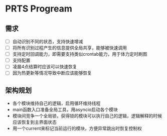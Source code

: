 # PRTS Progream

## 需求

- [ ] 自动识别不同的状态，支持快速增减
- [ ] 将所有识别过程产生的信息提供全局共享，能够被快速调用
- [ ] 支持定时回调能力，即需要支持类似crontab能力，用于体力定时刷图
- [ ] 支持配置
- [ ] 凌晨4点结算时应该可以快速恢复
- [ ] 因为热更新等情况导致中断应该能够恢复

## 架构规划

- 各个模块维持自己的逻辑，启用循环维持线程
- main函数入口准备全局工具，用asyncio启动各个模块
- 模块间竞争一个全局锁，获得锁的模块可以执行自己的逻辑，逻辑解释的时候应该恢复到主界面状态
- 用一个current来标记当前运行的模块，方便异常跳出时恢复控制权
